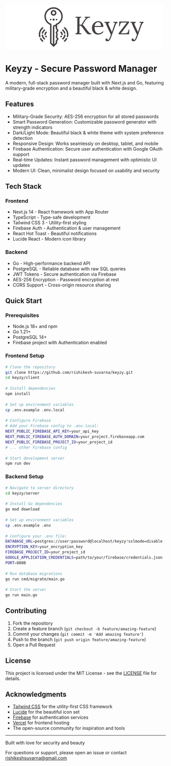 ![Keyzy Logo](https://raw.githubusercontent.com/rishikesh-suvarna/keyzy/main/logo-horizontal.png)


# Keyzy - Secure Password Manager

A modern, full-stack password manager built with Next.js and Go, featuring military-grade encryption and a beautiful black & white design.

## Features

- Military-Grade Security: AES-256 encryption for all stored passwords
- Smart Password Generation: Customizable password generator with strength indicators
- Dark/Light Mode: Beautiful black & white theme with system preference detection
- Responsive Design: Works seamlessly on desktop, tablet, and mobile
- Firebase Authentication: Secure user authentication with Google OAuth support
- Real-time Updates: Instant password management with optimistic UI updates
- Modern UI: Clean, minimalist design focused on usability and security

## Tech Stack

### Frontend
- Next.js 14 - React framework with App Router
- TypeScript - Type-safe development
- Tailwind CSS 3 - Utility-first styling
- Firebase Auth - Authentication & user management
- React Hot Toast - Beautiful notifications
- Lucide React - Modern icon library

### Backend
- Go - High-performance backend API
- PostgreSQL - Reliable database with raw SQL queries
- JWT Tokens - Secure authentication via Firebase
- AES-256 Encryption - Password encryption at rest
- CORS Support - Cross-origin resource sharing

## Quick Start

### Prerequisites
- Node.js 18+ and npm
- Go 1.21+
- PostgreSQL 14+
- Firebase project with Authentication enabled

### Frontend Setup

```bash
# Clone the repository
git clone https://github.com/rishikesh-suvarna/keyzy.git
cd keyzy/client

# Install dependencies
npm install

# Set up environment variables
cp .env.example .env.local

# Configure Firebase
# Add your Firebase config to .env.local:
NEXT_PUBLIC_FIREBASE_API_KEY=your_api_key
NEXT_PUBLIC_FIREBASE_AUTH_DOMAIN=your_project.firebaseapp.com
NEXT_PUBLIC_FIREBASE_PROJECT_ID=your_project_id
# ... other Firebase config

# Start development server
npm run dev
```

### Backend Setup

```bash
# Navigate to server directory
cd keyzy/server

# Install Go dependencies
go mod download

# Set up environment variables
cp .env.example .env

# Configure your .env file:
DATABASE_URL=postgres://user:password@localhost/keyzy?sslmode=disable
ENCRYPTION_KEY=your_encryption_key
FIREBASE_PROJECT_ID=your_project_id
GOOGLE_APPLICATION_CREDENTIALS=path/to/your/firebase/credentials.json
PORT=8080

# Run database migrations
go run cmd/migrate/main.go

# Start the server
go run main.go
```

## Contributing

1. Fork the repository
2. Create a feature branch (`git checkout -b feature/amazing-feature`)
3. Commit your changes (`git commit -m 'Add amazing feature'`)
4. Push to the branch (`git push origin feature/amazing-feature`)
5. Open a Pull Request

## License

This project is licensed under the MIT License - see the [LICENSE](LICENSE) file for details.

## Acknowledgments

- [Tailwind CSS](https://tailwindcss.com) for the utility-first CSS framework
- [Lucide](https://lucide.dev) for the beautiful icon set
- [Firebase](https://firebase.google.com) for authentication services
- [Vercel](https://vercel.com) for frontend hosting
- The open-source community for inspiration and tools

---

Built with love for security and beauty

For questions or support, please open an issue or contact [rishikeshsuvarna@gmail.com](mailto:rishikeshsuvarna@gmail.com)